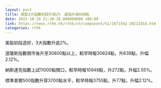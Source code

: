 ```yaml
---
layout: post
title: 美股3大指數初段升逾2%　道指升逾600點
date: 2022-10-18 21:38:28.000000000 +08:00
link: https://news.rthk.hk/rthk/ch/component/k2/1671562-20221018.htm
categories: rthk
---
```


美股初段造好，3大指數升逾2%。

道瓊斯指數開市後升至30800點以上，較早時報30824點，升638點，升幅2.12%。

納斯達克指數上試11000點關口，較早時報10948點，升272點，升幅2.55%。

標準普爾500指數升穿3700點水平，較早時報3755點，升77點，升幅2.12%。
